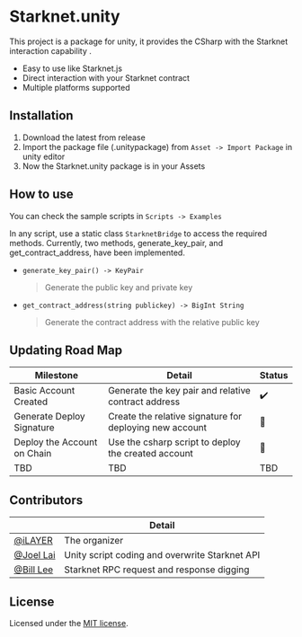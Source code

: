 # Starknet.unity

This project is a package for unity, it provides the CSharp with the Starknet interaction capability .
- Easy to use like Starknet.js
- Direct interaction with your Starknet contract
- Multiple platforms supported

## Installation

1. Download the latest from release 
2. Import the package file (.unitypackage) from `Asset -> Import Package` in unity editor
3. Now the Starknet.unity package is in your Assets


## How to use

You can check the sample scripts in `Scripts -> Examples` 

In any script, use a static class `StarknetBridge` to access the required methods. Currently, two methods, generate_key_pair, and get_contract_address, have been implemented.

- `generate_key_pair() -> KeyPair`
	> Generate the public key and private key

- `get_contract_address(string publickey) -> BigInt String`
	> Generate the contract address with the relative public key



## Updating Road Map

|        Milestone        |Detail|Status|
|----------------|-------------------------------|-----------------------------|
|Basic Account Created|Generate the key pair and relative contract address            |     ✔️    |
|Generate Deploy Signature|Create the relative signature for deploying new account           | 🚧  |
|Deploy the Account on Chain|Use the csharp script to deploy the created account           |🚧|
|    TBD    |TBD|TBD|

## Contributors
|        |Detail|
|----------------|-------------------------------|
|[@iLAYER](https://github.com/iLAYER-ORG)|The organizer|
|[@Joel Lai](https://github.com/joellai) |Unity script coding and overwrite Starknet API       |    
|[@Bill Lee](https://github.com/tgyf007)|Starknet RPC request and response digging      |





## License
Licensed under the [MIT license](https://github.com/joellai/Starknet.unity/blob/main/LICENSE).
